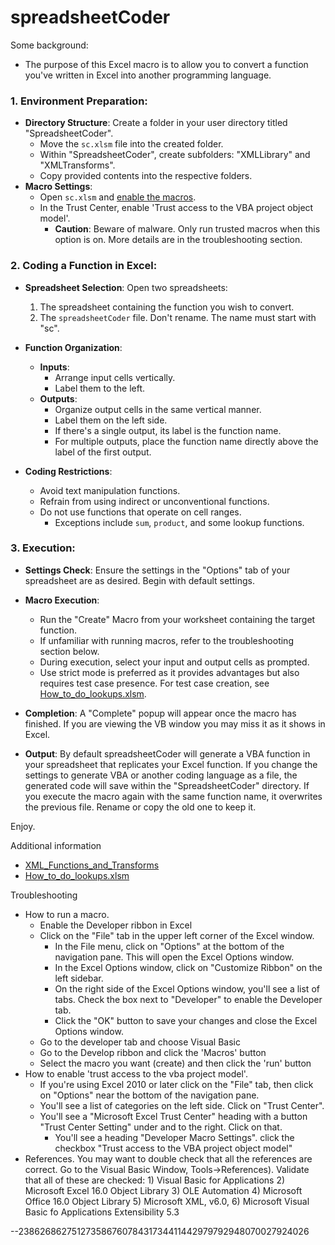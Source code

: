 # spreadsheetCoder

Some background:
* The purpose of this Excel macro is to allow you to convert a function you've written in Excel into another programming language.

### 1. Environment Preparation:
- **Directory Structure**: Create a folder in your user directory titled "SpreadsheetCoder".
  - Move the `sc.xlsm` file into the created folder.
  - Within "SpreadsheetCoder", create subfolders: "XMLLibrary" and "XMLTransforms".
  - Copy provided contents into the respective folders.
- **Macro Settings**: 
  - Open `sc.xlsm` and [enable the macros](https://support.microsoft.com/en-us/topic/a-potentially-dangerous-macro-has-been-blocked-0952faa0-37e7-4316-b61d-5b5ed6024216).
  - In the Trust Center, enable 'Trust access to the VBA project object model'.
    - **Caution**: Beware of malware. Only run trusted macros when this option is on. More details are in the troubleshooting section.

### 2. Coding a Function in Excel:
- **Spreadsheet Selection**: Open two spreadsheets:
  1. The spreadsheet containing the function you wish to convert.
  2. The `spreadsheetCoder` file. Don't rename. The name must start with "sc".
  
- **Function Organization**: 
  - **Inputs**:
    - Arrange input cells vertically.
    - Label them to the left.
  - **Outputs**:
    - Organize output cells in the same vertical manner.
    - Label them on the left side.
    - If there's a single output, its label is the function name.
    - For multiple outputs, place the function name directly above the label of the first output.
  
- **Coding Restrictions**: 
  - Avoid text manipulation functions.
  - Refrain from using indirect or unconventional functions.
  - Do not use functions that operate on cell ranges. 
    - Exceptions include `sum`, `product`, and some lookup functions. 

### 3. Execution:
- **Settings Check**: Ensure the settings in the "Options" tab of your spreadsheet are as desired. Begin with default settings.
- **Macro Execution**: 
  - Run the "Create" Macro from your worksheet containing the target function.
  - If unfamiliar with running macros, refer to the troubleshooting section below.
  - During execution, select your input and output cells as prompted.
  - Use strict mode is preferred as it provides advantages but also requires test case presence. For test case creation, see [How_to_do_lookups.xlsm](./How_to_do_lookups.xlsm).
  
- **Completion**: A "Complete" popup will appear once the macro has finished. If you are viewing the VB window you may miss it as it shows in Excel.

- **Output**: By default spreadsheetCoder will generate a VBA function in your spreadsheet that replicates your Excel function. If you change the settings to generate VBA or another coding language as a file, the generated code will save within the "SpreadsheetCoder" directory. If you execute the macro again with the same function name, it overwrites the previous file. Rename or copy the old one to keep it.

Enjoy.

Additional information
* [XML_Functions_and_Transforms](./XML_Functions_and_Transforms.md)
* [How_to_do_lookups.xlsm](./How_to_do_lookups.xlsm)
  
Troubleshooting
* How to run a macro.
	* Enable the Developer ribbon in Excel
	* Click on the "File" tab in the upper left corner of the Excel window.
		* In the File menu, click on "Options" at the bottom of the navigation pane. This will open the Excel Options window.
		* In the Excel Options window, click on "Customize Ribbon" on the left sidebar.
		* On the right side of the Excel Options window, you'll see a list of tabs. Check the box next to "Developer" to enable the Developer tab.
		* Click the "OK" button to save your changes and close the Excel Options window.
	* Go to the developer tab and choose Visual Basic
	* Go to the Develop ribbon and click the 'Macros' button
	* Select the macro you want (create) and then click the 'run' button
* How to enable 'trust access to the vba project model'.
	* If you're using Excel 2010 or later click on the "File" tab, then click on "Options" near the bottom of the navigation pane.
	* You'll see a list of categories on the left side. Click on "Trust Center".
	* You'll see a "Microsoft Excel Trust Center" heading with a button "Trust Center Setting" under and to the right. Click on that.
    	* You'll see a heading "Developer Macro Settings". click the checkbox "Trust access to the VBA project object model"
* References. You may want to double check that all the references are correct. Go to the Visual Basic Window, Tools->References). Validate that all of these are checked: 1) Visual Basic for Applications 2) Microsoft Excel 16.0 Object Library 3) OLE Automation 4) Microsoft Office 16.0 Object Library 5) Microsoft XML, v6.0, 6) Microsoft Visual Basic fo Applications Extensibility 5.3


--23862686275127358676078431734411442979792948070027924026
